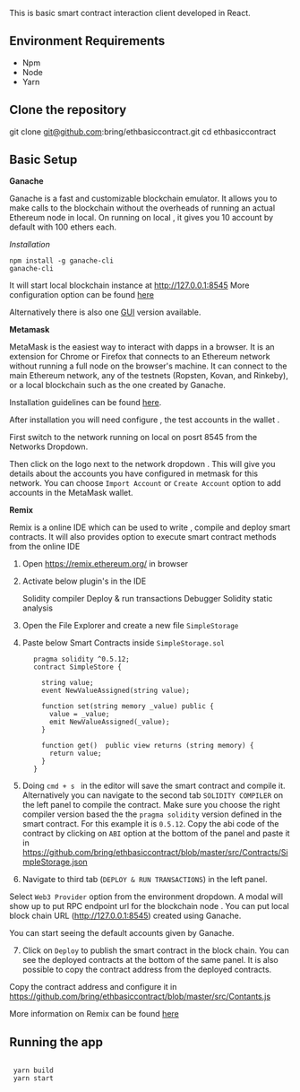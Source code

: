 This is basic smart contract interaction client developed in React. 

## Environment Requirements

  - Npm 
  - Node
  - Yarn
  
## Clone the repository 

  git clone git@github.com:bring/ethbasiccontract.git
  cd ethbasiccontract

## Basic Setup 
  
  **Ganache**
  
  Ganache is a fast and customizable blockchain emulator. It allows you to make calls to the blockchain without the overheads     of running an actual Ethereum node in local. On running on local , it gives you 10 account by default with 100 ethers each.

  *Installation*
  
    npm install -g ganache-cli
    ganache-cli
  
  It will start local blockchain instance at http://127.0.0.1:8545 
  More configuration option can be found [here](https://www.npmjs.com/package/ganache-cli)
  
  Alternatively there is also one [GUI](https://www.trufflesuite.com/docs/ganache/quickstart) version available. 
  
  **Metamask**
  
MetaMask is the easiest way to interact with dapps in a browser. It is an extension for Chrome or Firefox that connects to an Ethereum network without running a full node on the browser's machine. It can connect to the main Ethereum network, any of the testnets (Ropsten, Kovan, and Rinkeby), or a local blockchain such as the one created by Ganache.

Installation guidelines can be found [here](https://metamask.io/). 

After installation you will need configure , the test accounts in the wallet . 

First switch to the network running on local on posrt 8545 from the Networks Dropdown. 

Then click on the logo next to the network dropdown . This will give you details about the accounts you have configured in metmask for this network. You can choose `Import Account` or `Create Account` option to add accounts in the MetaMask wallet.

**Remix**

Remix is a online IDE which can be used to write , compile and deploy smart contracts. It will also  provides option to execute smart contract methods from the online IDE


1. Open https://remix.ethereum.org/ in browser 
2. Activate  below plugin's in the IDE
   
   Solidity compiler
   Deploy & run transactions
   Debugger
   Solidity static analysis
   
3. Open the File Explorer and create a new file `SimpleStorage`  

4. Paste below Smart Contracts inside `SimpleStorage.sol`
    
  ```
        pragma solidity ^0.5.12;
        contract SimpleStore {

          string value;
          event NewValueAssigned(string value);

          function set(string memory _value) public {
            value = _value;
            emit NewValueAssigned(_value);
          }

          function get()  public view returns (string memory) {
            return value;
          }
        }
```
5.  Doing `cmd + s ` in the editor will save the smart contract and compile it. Alternatively you can navigate to the second tab `SOLIDITY COMPILER` on the left panel to compile the contract. Make sure you choose the right compiler version based the the `pragma solidity` version defined in the smart contract. For this example it is `0.5.12`.  Copy the abi code of the contract by clicking on `ABI` option at the bottom of the panel and paste it in  https://github.com/bring/ethbasiccontract/blob/master/src/Contracts/SimpleStorage.json

6. Navigate to third tab (`DEPLOY & RUN TRANSACTIONS`) in the left panel.

Select `Web3 Provider` option from the environment dropdown. A modal will show up to put RPC endpoint url for the blockchain node . You can put local block chain URL (http://127.0.0.1:8545) created using Ganache.

You can start seeing the default accounts given by Ganache. 

7. Click on `Deploy` to publish the smart contract in the block chain. You can see the deployed contracts at the bottom of the same panel. It is also possible to copy the contract address from the deployed contracts. 

Copy the contract address and configure it in https://github.com/bring/ethbasiccontract/blob/master/src/Contants.js 

More information on Remix can be found [here](https://remix-ide.readthedocs.io/)

## Running the app 
 
```
 
 yarn build
 yarn start
 
```





  


  





      
      
    
    



